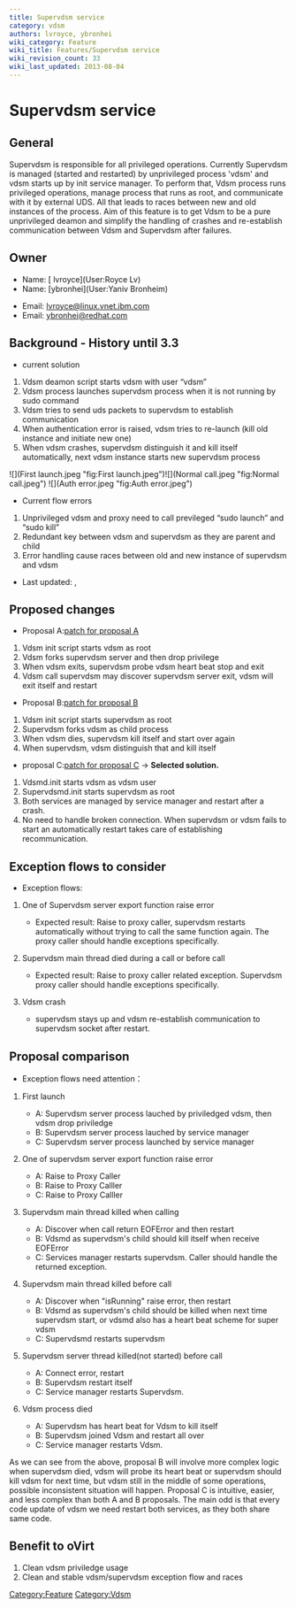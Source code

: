 ```yaml
---
title: Supervdsm service
category: vdsm
authors: lvroyce, ybronhei
wiki_category: Feature
wiki_title: Features/Supervdsm service
wiki_revision_count: 33
wiki_last_updated: 2013-08-04
---
```


# Supervdsm service

## General

Supervdsm is responsible for all privileged operations. Currently Supervdsm is managed (started and restarted) by unprivileged process 'vdsm' and vdsm starts up by init service manager. To perform that, Vdsm process runs privileged operations, manage process that runs as root, and communicate with it by external UDS. All that leads to races between new and old instances of the process. Aim of this feature is to get Vdsm to be a pure unprivileged deamon and simplify the handling of crashes and re-establish communication between Vdsm and Supervdsm after failures.

## Owner

*   Name: [ lvroyce](User:Royce Lv)
*   Name: [ybronhei](User:Yaniv Bronheim)

<!-- -->

*   Email: <lvroyce@linux.vnet.ibm.com>
*   Email: <ybronhei@redhat.com>

## Background - History until 3.3

*   current solution

1.  Vdsm deamon script starts vdsm with user “vdsm”
2.  Vdsm process launches supervdsm process when it is not running by sudo command
3.  Vdsm tries to send uds packets to supervdsm to establish communication
4.  When authentication error is raised, vdsm tries to re-launch (kill old instance and initiate new one)
5.  When vdsm crashes, supervdsm distinguish it and kill itself automatically, next vdsm instance starts new supervdsm process

![](First launch.jpeg "fig:First launch.jpeg")![](Normal call.jpeg "fig:Normal call.jpeg") ![](Auth error.jpeg "fig:Auth error.jpeg")

*   Current flow errors

1.  Unprivileged vdsm and proxy need to call previleged “sudo launch” and “sudo kill”
2.  Redundant key between vdsm and supervdsm as they are parent and child
3.  Error handling cause races between old and new instance of supervdsm and vdsm

*   Last updated: ,

## Proposed changes

*   Proposal A:[patch for proposal A](http://gerrit.ovirt.org/gitweb?p=vdsm.git;a=commit;h=976dbb13e6cd8136b12ed58ccd2a5176b730bddf)

1.  Vdsm init script starts vdsm as root
2.  Vdsm forks supervdsm server and then drop privilege
3.  When vdsm exits, supervdsm probe vdsm heart beat stop and exit
4.  Vdsm call supervdsm may discover supervdsm server exit, vdsm will exit itself and restart

*   Proposal B:[patch for proposal B](http://gerrit.ovirt.org/gitweb?p=vdsm.git;a=commit;h=033ef4bc73dbbb36dd8180049626e7f4cde56334)

1.  Vdsm init script starts supervdsm as root
2.  Supervdsm forks vdsm as child process
3.  When vdsm dies, supervdsm kill itself and start over again
4.  When supervdsm, vdsm distinguish that and kill itself

*   proposal C:[patch for proposal C](http://gerrit.ovirt.org/#/c/11051/) -> **Selected solution.**

1.  Vdsmd.init starts vdsm as vdsm user
2.  Supervdsmd.init starts supervdsm as root
3.  Both services are managed by service manager and restart after a crash.
4.  No need to handle broken connection. When supervdsm or vdsm fails to start an automatically restart takes care of establishing recommunication.

## Exception flows to consider

*   Exception flows:

1.  One of Supervdsm server export function raise error
    -   Expected result: Raise to proxy caller, supervdsm restarts automatically without trying to call the same function again. The proxy caller should handle exceptions specifically.

2.  Supervdsm main thread died during a call or before call
    -   Expected result: Raise to proxy caller related exception. Supervdsm proxy caller should handle exceptions specifically.

3.  Vdsm crash
    -   supervdsm stays up and vdsm re-establish communication to supervdsm socket after restart.

## Proposal comparison

*   Exception flows need attention：

1.  First launch
    -   A: Supervdsm server process lauched by priviledged vdsm, then vdsm drop priviledge
    -   B: Supervdsm server process lauched by service manager
    -   C: Supervdsm server process launched by service manager

2.  One of supervdsm server export function raise error
    -   A: Raise to Proxy Caller
    -   B: Raise to Proxy Calller
    -   C: Raise to Proxy Calller

3.  Supervdsm main thread killed when calling
    -   A: Discover when call return EOFError and then restart
    -   B: Vdsmd as supervdsm's child should kill itself when receive EOFError
    -   C: Services manager restarts supervdsm. Caller should handle the returned exception.

4.  Supervdsm main thread killed before call
    -   A: Discover when "isRunning" raise error, then restart
    -   B: Vdsmd as supervdsm's child should be killed when next time supervdsm start, or vdsmd also has a heart beat scheme for super vdsm
    -   C: Supervdsmd restarts supervdsm

5.  Supervdsm server thread killed(not started) before call
    -   A: Connect error, restart
    -   B: Supervdsm restart itself
    -   C: Service manager restarts Supervdsm.

6.  Vdsm process died
    -   A: Supervdsm has heart beat for Vdsm to kill itself
    -   B: Supervdsm joined Vdsm and restart all over
    -   C: Service manager restarts Vdsm.

As we can see from the above, proposal B will involve more complex logic when supervdsm died, vdsm will probe its heart beat or supervdsm should kill vdsm for next time, but vdsm still in the middle of some operations, possible inconsistent situation will happen. Proposal C is intuitive, easier, and less complex than both A and B proposals. The main odd is that every code update of vdsm we need restart both services, as they both share same code.

## Benefit to oVirt

1.  Clean vdsm priviledge usage
2.  Clean and stable vdsm/supervdsm exception flow and races

<Category:Feature> <Category:Vdsm>
